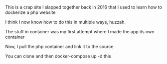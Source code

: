 This is a crap site I slapped together back in 2016 that I used to learn how to dockerize a php website

I think I now know how to do this in multiple ways, huzzah.

The stuff in container was my first attempt where I made the app its own container

Now, I pull the php container and link it to the source

You can clone and then docker-compose up -d this 

